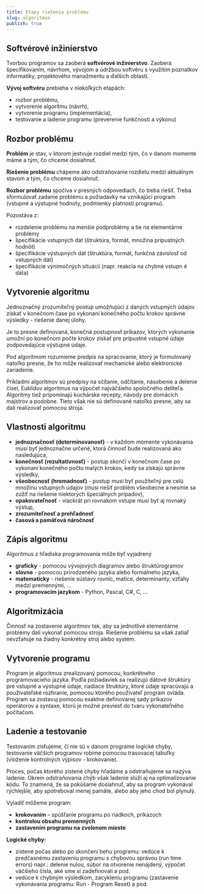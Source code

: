 ```yaml
---
title: Etapy riešenia problému
slug: algoritmus
publish: true 
---
```


## Softvérové inžinierstvo
Tvorbou programov sa zaoberá **softvérové inžinierstvo**. Zaoberá špecifikovaním, návrhom, vývojom a údržbou softvéru s využitím poznatkov informatiky, projektového manažmentu a ďalších oblastí.

**Vývoj softvéru** prebieha v niekoľkých etapách:

- rozbor problému,
- vytvorenie algoritmu (návrh),
- vytvorenie programu (implementácia),
- testovanie a ladenie programu (preverenie funkčnosti a výkonu)


## Rozbor problému
**Problém** je stav, v ktorom jestvuje rozdiel medzi tým, čo v danom momente máme a tým, čo chceme dosiahnuť.

**Riešenie problému** chápeme ako odstraňovanie rozdielu medzi aktuálnym stavom a tým, čo chceme dosiahnuť.

**Rozbor problému** spočíva v presných odpovediach, čo treba riešiť. Treba sformulovať zadanie problému a
požiadavky na vznikajúci program (vstupné a výstupné hodnoty, podmienky platnosti programu).

Pozostáva z:

- rozdelenie problému na menšie podproblémy a tie na elementárne problémy
- špecifikácie vstupných dát (štruktúra, formát, množina prípustných hodnôt)
- špecifikácie výstupných dát (štruktúra, formát, funkčná závislosť od vstupných dát)
- špecifikácie výnimočných situácií (napr. reakcia na chybné vstupn é dáta)


## Vytvorenie algoritmu
Jednoznačný zrozumiteľný postup umožňujúci z daných vstupných údajov získať v konečnom čase po vykonaní konečného počtu krokov správne výsledky - riešenie danej úlohy.

Je to presne definovaná, konečná postupnosť príkazov, ktorých vykonanie umožní po konečnom počte krokov získať pre prípustné vstupné údaje zodpovedajúce výstupné údaje.

Pod algoritmom rozumieme predpis na spracovanie, ktorý je formulovaný natoľko presne, že ho môže realizovať mechanické alebo elektronické zariadenie.

Príkladmi algoritmov sú predpisy na sčítanie, odčítanie, násobenie a delenie čísel, Euklidov algoritmus na výpočet najväčšieho spoločného deliteľa. Algoritmy tiež pripomínajú kuchárske recepty, návody pre domácich majstrov a podobne. Tieto však nie sú definované natoľko presne, aby sa dali realizovať pomocou stroja.

## Vlastnosti algoritmu

- **jednoznačnosť (determinovanosť)** - v každom momente vykonávania musí byť jednoznačne určené, ktorá činnosť bude realizovaná ako nasledujúca,
- **konečnosť (rezultatívnosť)** - postup skončí v konečnom čase po vykonaní konečného počtu malých krokov, kedy sa získajú správne výsledky,
- **všeobecnosť (hromadnosť)** - postup musí byť použiteľný pre celú množinu vstupných údajov (musí riešiť problém všeobecne a nesmie sa zúžiť na riešenie niektorých špeciálnych prípadov),
- **opakovateľnosť** - viackrát pri rovnakom vstupe musí byť aj rovnaký výstup,
- **zrozumiteľnosť a prehľadnosť**
- **časová a pamäťová náročnosť**

## Zápis algoritmu
Algoritmus z hľadiska programovania môže byť vyjadrený

- **graficky** - pomocou vývojových diagramov alebo štruktúrogramov
- **slovne** - pomocou prirodzeného jazyka alebo formálneho jazyka,
- **matematicky** - riešenie sústavy rovníc, matice, determinanty, vzťahy medzi premennými, ...
- **programovacím jazykom** - Python, Pascal, C#, C, ...

## Algoritmizácia
Činnosť na zostavenie algoritmov tak, aby sa jednotlivé elementárne problémy dali vykonať pomocou stroja. Riešenie problému sa však zatiaľ nevzťahuje na žiadny konkrétny stroj alebo systém.

## Vytvorenie programu
Program je algoritmus zrealizovaný pomocou, konkrétneho programovacieho jazyka. Podľa požiadaviek sa realizujú dátové štruktúry pre vstupné a výstupné údaje, riadiace štruktúry, ktoré údaje spracúvajú a používateľské rozhranie, pomocou ktorého používateľ program ovláda. Program sa zostavuj  pomocou exaktne definovanej sady príkazov operátorov a syntaxe, ktorú je možné previesť do tvaru vykonateľného počítačom.

## Ladenie a testovanie
Testovaním zisťujeme, či nie sú v danom programe logické chyby, testovanie väčších programov robíme pomocou trasovacej tabuľky (vloženie kontrolných výpisov - krokovanie).

Proces, počas ktorého zistené chyby hľadáme a odstraňujeme sa nazýva ladenie. Okrem odstraňovania chýb však ladenie slúži aj na optimalizovanie kódu. To znamená, že sa pokúšame dosiahnuť, aby sa program vykonával rýchlejšie, aby spotreboval menej pamäte, alebo aby jeho chod bol plynulý.

Vyladiť môžeme program:

- **krokovaním** – spúšťanie programu po riadkoch, príkazoch
- **kontrolou obsahu premenných**
- **zastavením programu na zvolenom mieste**

**Logické chyby:**

- zistené počas alebo po skončení behu programu: vedúce k predčasnému zastaveniu programu s chybovou správou (run time errors) napr.: delenie nulou, súbor na otvorenie nenájdený, výpočet väčšieho čísla, aké sme si zadefinovali a pod.
- vedúce k chybným výsledkom, zacykleniu programu (zastavenie vykonávania programu: Run - Program Reset) a pod.